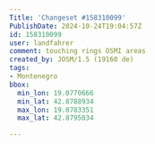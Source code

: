 ```yaml
---
Title: 'Changeset #158310099'
PublishDate: 2024-10-24T19:04:57Z
id: 158310099
user: landfahrer
comment: touching rings OSMI areas
created_by: JOSM/1.5 (19160 de)
tags:
- Montenegro
bbox:
  min_lon: 19.0770666
  min_lat: 42.8788934
  max_lon: 19.0783351
  max_lat: 42.8795034

---
```

